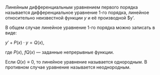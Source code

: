 Линейным дифференциальным уравнением первого порядка называется дифференциальное уравнение 1-го порядка, линейное относительно неизвестной функции $y$ и её производной $y'.

В общем случае линейное уравнение 1-го порядка можно записать в виде:

$y' + P(x) \cdot y = Q(x)$,

где $P(x)$, $fQ(x)$ — заданные непрерывные функции.

Если $Q(x) ≡ 0$, то линейное уравнение называется однородным. В противном случае уравнение называется неоднородным.
